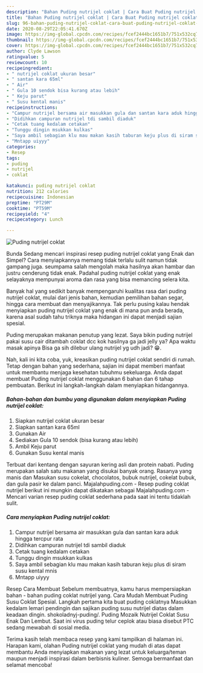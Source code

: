 ```yaml
---
description: "Bahan Puding nutrijel coklat | Cara Buat Puding nutrijel coklat Yang Sempurna"
title: "Bahan Puding nutrijel coklat | Cara Buat Puding nutrijel coklat Yang Sempurna"
slug: 96-bahan-puding-nutrijel-coklat-cara-buat-puding-nutrijel-coklat-yang-sempurna
date: 2020-08-29T22:05:41.670Z
image: https://img-global.cpcdn.com/recipes/fcef2444bc1651b7/751x532cq70/puding-nutrijel-coklat-foto-resep-utama.jpg
thumbnail: https://img-global.cpcdn.com/recipes/fcef2444bc1651b7/751x532cq70/puding-nutrijel-coklat-foto-resep-utama.jpg
cover: https://img-global.cpcdn.com/recipes/fcef2444bc1651b7/751x532cq70/puding-nutrijel-coklat-foto-resep-utama.jpg
author: Clyde Lawson
ratingvalue: 5
reviewcount: 10
recipeingredient:
- " nutrijel coklat ukuran besar"
- " santan kara 65ml"
- " Air"
- " Gula 10 sendok bisa kurang atau lebih"
- " Keju parut"
- " Susu kental manis"
recipeinstructions:
- "Campur nutrijel bersama air masukkan gula dan santan kara aduk hingga tercpur rata"
- "Didihkan campuran nutrijel tdi sambil diaduk"
- "Cetak tuang kedalam cetakan"
- "Tunggu dingin msukkan kulkas"
- "Saya ambil sebagian klu mau makan kasih taburan keju plus di siram susu kental mnis"
- "Mntapp uiyyy"
categories:
- Resep
tags:
- puding
- nutrijel
- coklat

katakunci: puding nutrijel coklat 
nutrition: 212 calories
recipecuisine: Indonesian
preptime: "PT29M"
cooktime: "PT59M"
recipeyield: "4"
recipecategory: Lunch

---
```



![Puding nutrijel coklat](https://img-global.cpcdn.com/recipes/fcef2444bc1651b7/751x532cq70/puding-nutrijel-coklat-foto-resep-utama.jpg)

Bunda Sedang mencari inspirasi resep puding nutrijel coklat yang Enak dan Simpel? Cara menyiapkannya memang tidak terlalu sulit namun tidak gampang juga. seumpama salah mengolah maka hasilnya akan hambar dan justru cenderung tidak enak. Padahal puding nutrijel coklat yang enak selayaknya mempunyai aroma dan rasa yang bisa memancing selera kita.

Banyak hal yang sedikit banyak mempengaruhi kualitas rasa dari puding nutrijel coklat, mulai dari jenis bahan, kemudian pemilihan bahan segar, hingga cara membuat dan menyajikannya. Tak perlu pusing kalau hendak menyiapkan puding nutrijel coklat yang enak di mana pun anda berada, karena asal sudah tahu triknya maka hidangan ini dapat menjadi sajian spesial.

Puding merupakan makanan penutup yang lezat. Saya bikin puding nutrijel pakai susu cair ditambah coklat dcc kok hasilnya ga jadi jelly ya? Apa waktu masak apinya Bisa ga sih dilebur ulang nutrijel yg udh jadi? 😁.


Nah, kali ini kita coba, yuk, kreasikan puding nutrijel coklat sendiri di rumah. Tetap dengan bahan yang sederhana, sajian ini dapat memberi manfaat untuk membantu menjaga kesehatan tubuhmu sekeluarga. Anda dapat membuat Puding nutrijel coklat menggunakan 6 bahan dan 6 tahap pembuatan. Berikut ini langkah-langkah dalam menyiapkan hidangannya.

<!--inarticleads1-->

##### Bahan-bahan dan bumbu yang digunakan dalam menyiapkan Puding nutrijel coklat:

1. Siapkan  nutrijel coklat ukuran besar
1. Siapkan  santan kara 65ml
1. Gunakan  Air
1. Sediakan  Gula 10 sendok (bisa kurang atau lebih)
1. Ambil  Keju parut
1. Gunakan  Susu kental manis


Terbuat dari kentang dengan sayuran kering asli dan protein nabati. Puding merupakan salah satu makanan yang disukai banyak orang. Rasanya yang manis dan Masukan susu cokelat, chocolatos, bubuk nutrijel, cokelat bubuk, dan gula pasir ke dalam panci. Majalahpuding.com - Resep puding coklat nutrijel berikut ini mungkin dapat dikatakan sebagai Majalahpuding.com - Mencari varian resep puding coklat sederhana pada saat ini tentu tidaklah sulit. 

<!--inarticleads2-->

##### Cara menyiapkan Puding nutrijel coklat:

1. Campur nutrijel bersama air masukkan gula dan santan kara aduk hingga tercpur rata
1. Didihkan campuran nutrijel tdi sambil diaduk
1. Cetak tuang kedalam cetakan
1. Tunggu dingin msukkan kulkas
1. Saya ambil sebagian klu mau makan kasih taburan keju plus di siram susu kental mnis
1. Mntapp uiyyy


Resep Cara Membuat Sebelum membuatnya, kamu harus mempersiapkan bahan - bahan puding coklat nutrijel yang. Cara Mudah Membuat Puding Susu Coklat Spesial. Langkah pertama kita buat puding coklatnya Masukkan kedalam lemari pendingin dan sajikan puding susu nutrijel diatas dalam keadaan dingin. shokoladnyj-puding/. Puding Mozaik Nutrijel Coklat Susu Enak Dan Lembut. Saat ini virus puding telur ceplok atau biasa disebut PTC sedang mewabah di sosial media. 

Terima kasih telah membaca resep yang kami tampilkan di halaman ini. Harapan kami, olahan Puding nutrijel coklat yang mudah di atas dapat membantu Anda menyiapkan makanan yang lezat untuk keluarga/teman maupun menjadi inspirasi dalam berbisnis kuliner. Semoga bermanfaat dan selamat mencoba!
